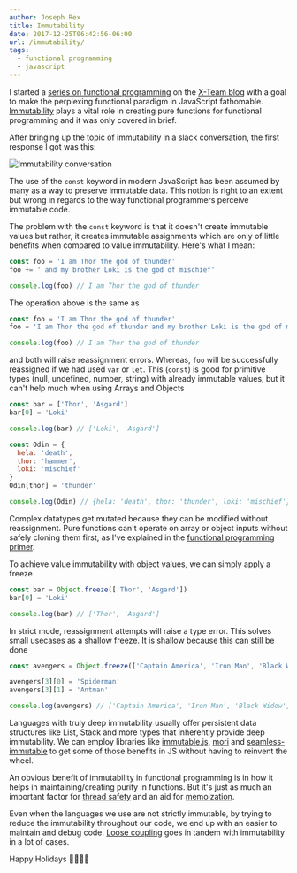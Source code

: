 ```yaml
---
author: Joseph Rex
title: Immutability
date: 2017-12-25T06:42:56-06:00
url: /immutability/
tags:
  - functional programming
  - javascript
---
```


I started a [series on functional programming][1] on the [X-Team blog][2] with a goal to make the perplexing functional paradigm in JavaScript fathomable. [Immutability][3] plays a vital role in creating pure functions for functional programming and it was only covered in brief.
<!--more-->

After bringing up the topic of immutability in a slack conversation, the first response I got was this:

![Immutability conversation](https://res.cloudinary.com/strich/image/upload/v1514070403/immutability_jxhqpz.jpg)

The use of the `const` keyword in modern JavaScript has been assumed by many as a way to preserve immutable data. This notion is right to an extent but wrong in regards to the way functional programmers perceive immutable code.

The problem with the `const` keyword is that it doesn't create immutable values but rather, it creates immutable assignments which are only of little benefits when compared to value immutability. Here's what I mean:

```js
const foo = 'I am Thor the god of thunder'
foo += ' and my brother Loki is the god of mischief'

console.log(foo) // I am Thor the god of thunder
```

The operation above is the same as

```js
const foo = 'I am Thor the god of thunder'
foo = 'I am Thor the god of thunder and my brother Loki is the god of mischief'

console.log(foo) // I am Thor the god of thunder
```

and both will raise reassignment errors. Whereas, `foo` will be successfully reassigned if we had used `var` or `let`. This (`const`) is good for primitive types (null, undefined, number, string) with already immutable values, but it can't help much when using Arrays and Objects

```js
const bar = ['Thor', 'Asgard']
bar[0] = 'Loki'

console.log(bar) // ['Loki', 'Asgard']
```

```js
const Odin = {
  hela: 'death',
  thor: 'hammer',
  loki: 'mischief'
}
Odin[thor] = 'thunder'

console.log(Odin) // {hela: 'death', thor: 'thunder', loki: 'mischief'}
```

Complex datatypes get mutated because they can be modified without reassignment. Pure functions can't operate on array or object inputs without safely cloning them first, as I've explained in the [functional programming primer][1].

To achieve value immutability with object values, we can simply apply a freeze.

```js
const bar = Object.freeze(['Thor', 'Asgard'])
bar[0] = 'Loki'

console.log(bar) // ['Thor', 'Asgard']
```

In strict mode, reassignment attempts will raise a type error. This solves small usecases as a shallow freeze. It is shallow because this can still be done

```js
const avengers = Object.freeze(['Captain America', 'Iron Man', 'Black Widow', ['Thor', 'Loki']])

avengers[3][0] = 'Spiderman'
avengers[3][1] = 'Antman'

console.log(avengers) // ['Captain America', 'Iron Man', 'Black Widow', ['Spiderman', 'Antman']]
```

Languages with truly deep immutability usually offer persistent data structures like List, Stack and more types that inherently provide deep immutability. We can employ libraries like [immutable.js][4], [mori][5] and [seamless-immutable][6] to get some of those benefits in JS without having to reinvent the wheel.

An obvious benefit of immutability in functional programming is in how it helps in maintaining/creating purity in functions. But it's just as much an important factor for [thread safety][7] and an aid for [memoization][8].

Even when the languages we use are not strictly immutable, by trying to reduce the immutability throughout our code, we end up with an easier to maintain and debug code. [Loose coupling][9] goes in tandem with immutability in a lot of cases.

Happy Holidays 🎄🎅🏽🥛

[1]: https://x-team.com/blog/functional-programming-primer/
[2]: https://x-team.com/blog/author/joseph
[3]: https://en.wikipedia.org/wiki/Immutable_object
[4]: https://facebook.github.io/immutable-js/
[5]: https://github.com/swannodette/mori
[6]: https://github.com/rtfeldman/seamless-immutable
[7]: https://en.wikipedia.org/wiki/Thread_safety
[8]: https://en.wikipedia.org/wiki/Memoization
[9]: https://www.josephrex.me/cohesion-against-coupling/

